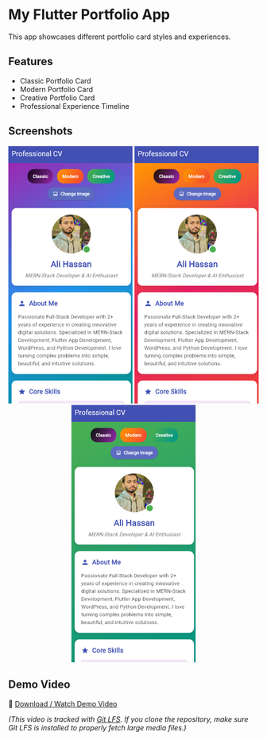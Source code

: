 # My Flutter Portfolio App

This app showcases different portfolio card styles and experiences.

## Features
- Classic Portfolio Card
- Modern Portfolio Card
- Creative Portfolio Card
- Professional Experience Timeline

## Screenshots

<p align="center">
  <img src="assets/screenshots/classic.png" width="250" />
  <img src="assets/screenshots/modern.png" width="250" />
  <img src="assets/screenshots/creative.png" width="250" />
</p>

## Demo Video

🎥 [Download / Watch Demo Video](assets/screenshots/video.mp4)

*(This video is tracked with [Git LFS](https://git-lfs.com/). If you clone the repository, make sure Git LFS is installed to properly fetch large media files.)*

